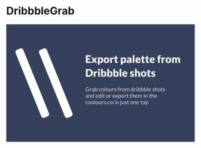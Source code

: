 # DribbbleGrab

![Description Banner](https://github.com/Utkarshbhimte/dribbble-grab/raw/master/banner.png)

